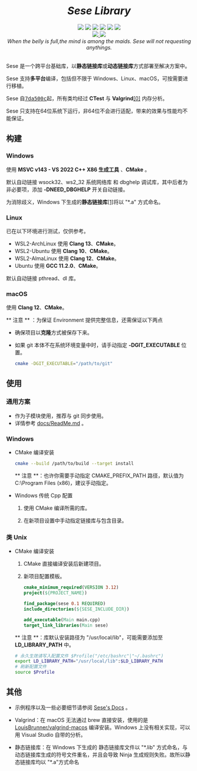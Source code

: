 <div align=center>
 <h1><i>Sese Library</i></h1>	
</div>
<div align=center>
 <img src="https://img.shields.io/static/v1?label=license&message=Apache-2.0&color=red"/>
 <img src="https://img.shields.io/static/v1?label&message=linux&color=blue&logo=linux"/>
 <img src="https://img.shields.io/static/v1?label&message=windows&color=blue&logo=windows"/>
 <img src="https://img.shields.io/static/v1?label&message=macOS&color=blue&logo=macos"/>
 <img src="https://img.shields.io/static/v1?label=language&message=C%2B%2B20&color=greed&logo=cplusplus"/>
 <img src="https://img.shields.io/static/v1?label=build%20system&message=CMake&color=greed&logo=cmake"/>
</div>
<div align=center>
 <a href="mailto://shiina_kaoru@outlook.com">
  <img src="https://img.shields.io/static/v1?label=email&message=SHIINA_KAORU@Outlook.com&color=skyblue&logo=gmail"/>
 </a>
 <img src="https://img.shields.io/static/v1?label=QQ&message=995602964&color=skyblue&logo=tencentqq"/>
</div>
<div align=center>
    <i>When the belly is full,the mind is among the maids. Sese will not requesting anythings.</i>
</div>
<br>

Sese 是一个跨平台基础库，以**静态链接库**或**动态链接库**方式部署至解决方案中。

Sese 支持**多平台**编译，包括但不限于 Windows、Linux、macOS，可按需要进行移植。

Sese 自<kbd>[7da500c](https://github.com/SHIINASAMA/sese/tree/7da500cfba4a7cbbc6071e686c2a6780236f7db3)</kbd>起，所有类均经过 **CTest** 与 **Valgrind**[[0]](#jmp0) 内存分析。

Sese 只支持在64位系统下运行，非64位不会进行适配，带来的效果与性能均不能保证。

 ## 构建

### Windows

使用 **MSVC v143 - VS 2022 C++ X86 生成工具** 、**CMake** 。

默认自动链接 wsock32、ws2_32 系统网络库 和 dbghelp 调试库，其中后者为非必要项，添加 **-DNEED_DBGHELP** 开关自动链接。

为消除歧义，Windows 下生成的**静态链接库**[[1]](#jmp1)将以 "*.a" 方式命名。

### Linux

已在以下环境进行测试，仅供参考。

- WSL2-ArchLinux 使用 **Clang 13**、**CMake**。
- WSL2-Ubuntu 使用 **Clang 10**、**CMake**。
- WSL2-AlmaLinux 使用 **Clang 12**、**CMake**。
- Ubuntu 使用 **GCC 11.2.0**、**CMake**。

默认自动链接 pthread、dl 库。

### macOS

使用 **Clang 12**、**CMake**。

** 注意 ** ：为保证 Environment 提供完整信息，还需保证以下两点

- 确保项目以**克隆**方式被保存下来。

- 如果 git 本体不在系统环境变量中时，请手动指定 **-DGIT_EXECUTABLE** 位置。

  ``` bash
  cmake -DGIT_EXECUTABLE="/path/to/git"
  ```

## 使用

### 通用方案

- 作为子模块使用，推荐与 git 同步使用。
- 详情参考 [docs/ReadMe.md](docs/ReadMe.md) 。

### Windows

- CMake 编译安装

  ```bash
  cmake --build /path/to/build --target install
  ```

  \*\* 注意 \*\*：也许你需要手动指定 CMAKE_PREFIX_PATH 路径，默认值为 C:\Program Files (x86)，建议手动指定。

- Windows 传统 Cpp 配置

  1. 使用 CMake 编译所需的库。

  2. 在新项目设置中手动指定链接库与包含目录。

### 类 Unix

- CMake 编译安装

  1. CMake 直接编译安装后新建项目。

  2. 新项目配置模板。

     ```cmake
     cmake_minimum_required(VERSION 3.12)
     project(${PROJECT_NAME})
     
     find_package(sese 0.1 REQUIRED)
     include_directories(${SESE_INCLUDE_DIR})
     
     add_executable(Main main.cpp)
     target_link_libraries(Main sese)
     ```

  \*\* 注意 \*\*：库默认安装路径为 "/usr/local/lib"，可能需要添加至 **LD_LIBRARY_PATH** 中。

  ```bash
  # 永久生效请写入配置文件 $Profile("/etc/bashrc"|"~/.bashrc")
  export LD_LIBRARY_PATH="/usr/local/lib":$LD_LIBRARY_PATH
  # 刷新配置文件
  source $Profile
  ```

## 其他

- 示例程序以及一些必要细节请参阅 [Sese's Docs](docs/ReadMe.md) 。

<span id="jmp0"/>

- Valgrind：在 macOS 无法通过 brew 直接安装，使用的是 [LouisBrunner/valgrind-macos](https://github.com/LouisBrunner/valgrind-macos) 编译安装。Windows 上没有相关实现，可以用 Visual Studio 自带的分析。

<span id="jmp1"/>

- 静态链接库：在 Windows 下生成的 静态链接库文件以 "\*.lib" 方式命名，与动态链接库生成的符号文件重名，并且会导致 Ninja 生成规则失败。故所以静态链接库均以 "\*.a"方式命名

